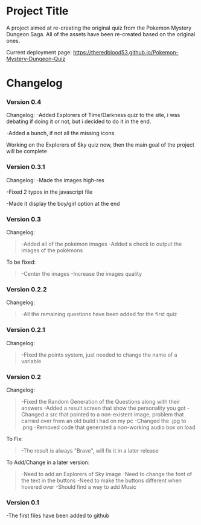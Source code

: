 
# Project Title

A project aimed at re-creating the original quiz from the Pokemon Mystery Dungeon Saga.
All of the assets have been re-created based on the original ones.

Current deployment page: https://theredblood53.github.io/Pokemon-Mystery-Dungeon-Quiz

# Changelog
### Version 0.4
Changelog: 
-Added Explorers of Time/Darkness quiz to the site, i was debating if doing it or not, but i decided to do it in the end.

-Added a bunch, if not all the missing icons

Working on the Explorers of Sky quiz now, then the main goal of the project will be complete

### Version 0.3.1
Changelog:
-Made the images high-res

-Fixed 2 typos in the javascript file

-Made it display the boy/girl option at the end

### Version 0.3
Changelog:
>-Added all of the pokèmon images
-Added a check to output the images of the pokèmons

To be fixed:
>-Center the images
-Increase the images quality

### Version 0.2.2
Changelog:
>-All the remaining questions have been added for the first quiz

### Version 0.2.1
Changelog:
>-Fixed the points system, just needed to change the name of a variable

### Version 0.2
Changelog:
>-Fixed the Random Generation of the Questions along with their answers
-Added a result screen that show the personality you got
>-Changed a src that pointed to a non-existent image, problem that carried over from an old build i had on my pc
-Changed the .jpg to .png
>-Removed code that generated a non-working audio box on load

To Fix:
>-The result is always "Brave", will fix it in a later release

To Add/Change in a later version:
>-Need to add an Explorers of Sky image
-Need to change the font of the text in the buttons
>-Need to make the buttons different when hovered over
-Should find a way to add Music

### Version 0.1
-The first files have been added to github
